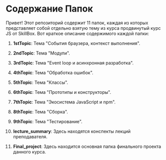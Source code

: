 # Содержание Папок

Привет! Этот репозиторий содержит 11 папок, каждая из которых представляет собой отдельно взятую тему из курса продвинутый курс JS от SkillBox. Вот краткое описание содержимого каждой папки:

1. **1stTopic**: Тема "Cобытия браузера, контекст выполнения".

2. **2ndTopic**: Тема "Модули".

3. **3rdTopic**: Тема "Event loop и асинхронная разработка".

4. **4thTopic**: Тема "Обработка ошибок".

5. **5thTopic**: Тема "Классы".

6. **6thTopic**: Тема "Прототипы и конструкторы".

7. **7thTopic**: Тема "Экосистема JavaScript и npm".

8. **8thTopic**: Тема "Сборка".

9. **9thTopic**: Тема "Тестирование".

10. **lecture_summary**: Здесь находятся конспекты лекций преподавателя.

11. **Final_project**: Здесь находится основная папка финального проекта данного курса.